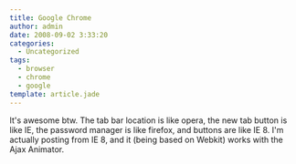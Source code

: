 ```yaml
---
title: Google Chrome
author: admin
date: 2008-09-02 3:33:20
categories:
  - Uncategorized
tags: 
  - browser
  - chrome
  - google
template: article.jade
---
```


It's awesome btw. The tab bar location is like opera, the new tab button is like IE, the password manager is like firefox, and buttons are like IE 8\. I'm actually posting from IE 8, and it (being based on Webkit) works with the Ajax Animator.
